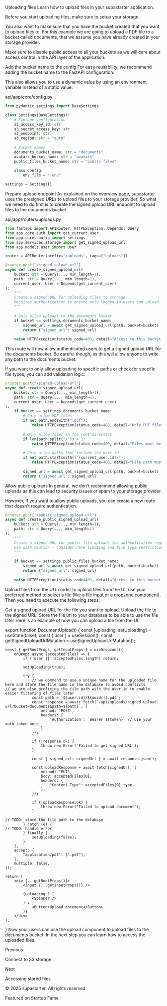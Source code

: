 Uploading files
Learn how to upload files in your supastarter application.

Before you start uploading files, make sure to setup your storage.

You also want to make sure that you have the bucket created that you want to upload files to. For this example we are going to upload a PDF file to a bucket called documents, that we assume you have already created in your storage provider.

Make sure to disable public access to all your buckets as we will care about access control in the API layer of the application.

Add the bucket name to the config
For easy reusability, we recommend adding the bucket name to the FastAPI configuration.

This also allows you to use a dynamic value by using an environment variable instead of a static value.

api/app/core/config.py

```python
from pydantic_settings import BaseSettings

class Settings(BaseSettings):
    # Storage configuration
    s3_access_key_id: str
    s3_secret_access_key: str
    s3_endpoint: str
    s3_region: str = "auto"
    
    # Bucket names
    documents_bucket_name: str = "documents"
    avatars_bucket_name: str = "avatars"
    public_files_bucket_name: str = "public-files"
    
    class Config:
        env_file = ".env"

settings = Settings()
```
Prepare upload endpoint
As explained on the overview page, supastarter uses the presigned URLs to upload files to your storage provider. So what we need to do first is to create the signed upload URL endpoint to upload files to the documents bucket.

api/app/routers/uploads.py

```python
from fastapi import APIRouter, HTTPException, Depends, Query
from app.core.auth import get_current_user
from app.core.config import settings
from app.services.storage import get_signed_upload_url
from app.models.user import User

router = APIRouter(prefix="/uploads", tags=["uploads"])

@router.post("/signed-upload-url")
async def create_signed_upload_url(
    bucket: str = Query(..., min_length=1),
    path: str = Query(..., min_length=1),
    current_user: User = Depends(get_current_user)
):
    """
    Create a signed URL for uploading files to storage.
    Requires authentication to ensure only logged-in users can upload.
    """
    
    # Only allow uploads to the documents bucket
    if bucket == settings.documents_bucket_name:
        signed_url = await get_signed_upload_url(path, bucket=bucket)
        return {"signed_url": signed_url}
    
    raise HTTPException(status_code=403, detail="Access to this bucket is forbidden")
```
This route will now allow authenticated users to get a signed upload URL for the documents bucket. Be careful though, as this will allow anyone to write any path to the documents bucket.

If you want to only allow uploading to specific paths or check for specific file types, you can add validation logic:

```python
@router.post("/signed-upload-url")
async def create_signed_upload_url(
    bucket: str = Query(..., min_length=1),
    path: str = Query(..., min_length=1),
    current_user: User = Depends(get_current_user)
):
    if bucket == settings.documents_bucket_name:
        # Only allow PDF files
        if not path.endswith(".pdf"):
            raise HTTPException(status_code=400, detail="Only PDF files are allowed")
        
        # Only allow files in the root directory
        if len(path.split("/")) > 1:
            raise HTTPException(status_code=400, detail="Files must be in root directory")
        
        # Only allow paths that include the user id
        if not path.startswith(f"{current_user.id}/"):
            raise HTTPException(status_code=400, detail="File path must start with user ID")
        
        signed_url = await get_signed_upload_url(path, bucket=bucket)
        return {"signed_url": signed_url}
```
Allow public uploads
In general, we don't recommend allowing public uploads as this can lead to security issues or spam to your storage provider.

However, if you want to allow public uploads, you can create a new route that doesn't require authentication.

```python
@router.post("/public-signed-upload-url")
async def create_public_signed_upload_url(
    bucket: str = Query(..., min_length=1),
    path: str = Query(..., min_length=1)
):
    """
    Create a signed URL for public file uploads (no authentication required).
    Use with caution - consider rate limiting and file type restrictions.
    """
    
    if bucket == settings.public_files_bucket_name:
        signed_url = await get_signed_upload_url(path, bucket=bucket)
        return {"signed_url": signed_url}
    
    raise HTTPException(status_code=403, detail="Access to this bucket is forbidden")
```
Upload files from the UI
In order to upload files from the UI, use your preferred method to select a file (like a file input or a dropzone component). Then you need to execute the following steps:

Get a signed upload URL for the file you want to upload.
Upload the file to the signed URL.
Store the file url to your database to be able to use the file later
Here is an example of how you can upload a file from the UI:


export function DocumentUpload() {
	const [uploading, setUploading] = useState(false);
	const { user } = useSession();
	const getSignedUploadUrlMutation = useSignedUploadUrlMutation();
 
	const { getRootProps, getInputProps } = useDropzone({
		onDrop: async (acceptedFiles) => {
			if (!user || !acceptedFiles.length) return;
 
			setUploading(true);
 
			try {
                // we commend to use a unique name for the uploaded file here and store the file name in the database to avoid conflicts
    // we are also prefixing the file path with the user id to enable easier filtering of files later
                const path = `${user.id}/${uuid()}.pdf`; 
				const response = await fetch(`/api/uploads/signed-upload-url?bucket=documents&path=${path}`, {
					method: 'POST',
					headers: {
						'Authorization': `Bearer ${token}` // Use your auth token here
					}
				});
				
				if (!response.ok) {
					throw new Error('Failed to get signed URL');
				}
				
				const { signed_url: signedUrl } = await response.json();
 
				const uploadResponse = await fetch(signedUrl, {
					method: "PUT",
					body: acceptedFiles[0],
					headers: {
						"Content-Type": acceptedFiles[0].type,
					},
				});
 
				if (!uploadResponse.ok) {
					throw new Error("Failed to upload document");
				}
 
    // TODO: store the file path to the database
			} catch (e) {
    // TODO: handle error
			} finally {
				setUploading(false);
			}
		},
		accept: {
			"application/pdf": [".pdf"],
		},
		multiple: false,
	});
 
	return (
		<div {...getRootProps()}>
			<input {...getInputProps()} />
 
			{uploading ? (
                <Spinner />
			) : (
				<Button>Upload document</Button>
			)}
		</div>
	);
}
Now your users can use the upload component to upload files to the documents bucket. In the next step you can learn how to access the uploaded files.

Previous

Connect to S3 storage

Next

Accessing stored files

© 2025 supastarter. All rights reserved.

Featured on Startup Fame




